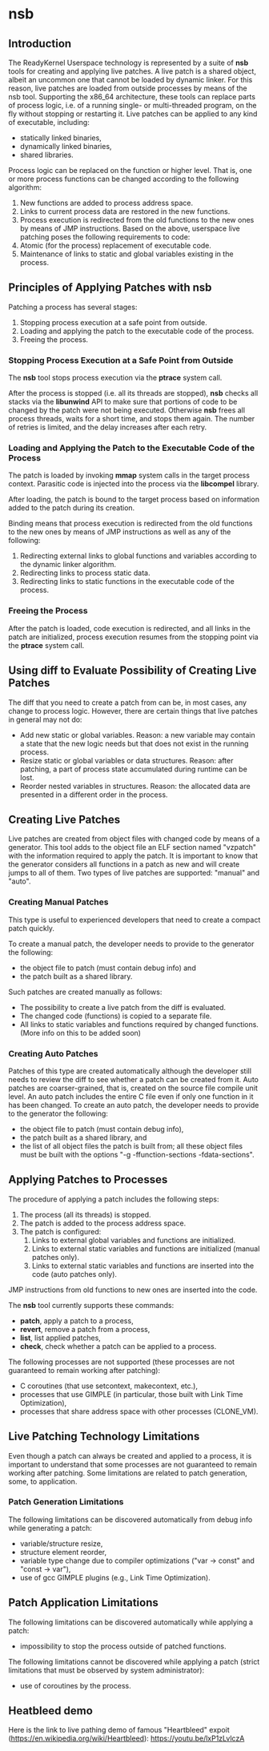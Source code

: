 # nsb
## Introduction
The ReadyKernel Userspace technology is represented by a suite of **nsb** tools for creating and applying live patches.
A live patch is a shared object, albeit an uncommon one that cannot be loaded by dynamic linker. For this reason, live patches are loaded from outside processes by means of the nsb tool.
Supporting the x86_64 architecture, these tools can replace parts of process logic, i.e. of a running single- or multi-threaded program, on the fly without stopping or restarting it.
Live patches can be applied to any kind of executable, including:
- statically linked binaries,
- dynamically linked binaries,
- shared libraries.

Process logic can be replaced on the function or higher level. That is, one or more process functions can be changed according to the following algorithm:
1) New functions are added to process address space.
2) Links to current process data are restored in the new functions.
3) Process execution is redirected from the old functions to the new ones by means of JMP instructions.
Based on the above, userspace live patching poses the following requirements to code:
1) Atomic (for the process) replacement of executable code.
2) Maintenance of links to static and global variables existing in the process.

## Principles of Applying Patches with nsb
Patching a process has several stages:
1) Stopping process execution at a safe point from outside.
2) Loading and applying the patch to the executable code of the process.
3) Freeing the process.

### Stopping Process Execution at a Safe Point from Outside

The **nsb** tool stops process execution via the **ptrace** system call.

After the process is stopped (i.e. all its threads are stopped), **nsb** checks all stacks via the **libunwind** API to make sure that portions of code to be changed by the patch were not being executed. Otherwise **nsb** frees all process threads, waits for a short time, and stops them again. The number of retries is limited, and the delay increases after each retry.

### Loading and Applying the Patch to the Executable Code of the Process
The patch is loaded by invoking **mmap** system calls in the target process context. Parasitic code is injected into the process via the **libcompel** library.

After loading, the patch is bound to the target process based on information added to the patch during its creation.

Binding means that process execution is redirected from the old functions to the new ones by means of JMP instructions as well as any of the following:
1) Redirecting external links to global functions and variables according to the dynamic linker algorithm.
2) Redirecting links to process static data.
3) Redirecting links to static functions in the executable code of the process.

### Freeing the Process
After the patch is loaded, code execution is redirected, and all links in the patch are initialized, process execution resumes from the stopping point via the **ptrace** system call. 

## Using diff to Evaluate Possibility of Creating Live Patches
The diff that you need to create a patch from can be, in most cases, any change to process logic. However, there are certain things that live patches in general may not do:
- Add new static or global variables. Reason: a new variable may contain a state that the new logic needs but that does not exist in the running process.
- Resize static or global variables or data structures. Reason: after patching, a part of process state accumulated during runtime can be lost.
- Reorder nested variables in structures. Reason: the allocated data are presented in a different order in the process.

## Creating Live Patches
Live patches are created from object files with changed code by means of a generator. This tool adds to the object file an ELF section named "vzpatch" with the information required to apply the patch.
It is important to know that the generator considers all functions in a patch as new and will create jumps to all of them.
Two types of live patches are supported: "manual" and "auto".

### Creating Manual Patches

This type is useful to experienced developers that need to create a compact patch quickly.

To create a manual patch, the developer needs to provide to the generator the following:
- the object file to patch (must contain debug info) and
- the patch built as a shared library.

Such patches are created manually as follows:
- The possibility to create a live patch from the diff is evaluated.
- The changed code (functions) is copied to a separate file.
- All links to static variables and functions required by changed functions. (More info on this to be added soon)

### Creating Auto Patches

Patches of this type are created automatically although the developer still needs to review the diff to see whether a patch can be created from it.
Auto patches are coarser-grained, that is, created on the source file compile unit level. An auto patch includes the entire C file even if only one function in it has been changed.
To create an auto patch, the developer needs to provide to the generator the following:
- the object file to patch (must contain debug info),
- the patch built as a shared library, and
- the list of all object files the patch is built from; all these object files must be built with the options "-g -ffunction-sections -fdata-sections".

## Applying Patches to Processes

The procedure of applying a patch includes the following steps:
1. The process (all its threads) is stopped.
2. The patch is added to the process address space.
3. The patch is configured:
   1. Links to external global variables and functions are initialized.
   2. Links to external static variables and functions are initialized (manual patches only).
   3. Links to external static variables and functions are inserted into the code (auto patches only).
  
JMP instructions from old functions to new ones are inserted into the code.

The **nsb** tool currently supports these commands: 
- **patch**, apply a patch to a process,
- **revert**, remove a patch from a process,
- **list**, list applied patches,
- **check**, check whether a patch can be applied to a process.

The following processes are not supported (these processes are not guaranteed to remain working after patching):
- C coroutines (that use setcontext, makecontext, etc.),
- processes that use GIMPLE (in particular, those built with Link Time Optimization),
- processes that share address space with other processes (CLONE_VM).

## Live Patching Technology Limitations
Even though a patch can always be created and applied to a process, it is important to understand that some processes are not guaranteed to remain working after patching.
Some limitations are related to patch generation, some, to application.

### Patch Generation Limitations
The following limitations can be discovered automatically from debug info while generating a patch:
- variable/structure resize,
- structure element reorder,
- variable type change due to compiler optimizations ("var -> const" and "const -> var"),
- use of gcc GIMPLE plugins (e.g., Link Time Optimization).

## Patch Application Limitations
The following limitations can be discovered automatically while applying a patch:
- impossibility to stop the process outside of patched functions.

The following limitations cannot be discovered while applying a patch (strict limitations that must be observed by system administrator):
- use of coroutines by the process.

## Heatbleed demo
Here is the link to live pathing demo of famous "Heartbleed" expoit (https://en.wikipedia.org/wiki/Heartbleed):
https://youtu.be/lxP1zLvlczA
